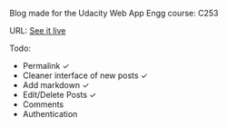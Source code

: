 Blog made for the Udacity Web App Engg course: C253

URL: [See it live](http://blagonudacity.appspot.com)

Todo:

- Permalink &#10003;
- Cleaner interface of new posts &#10003;
- Add markdown &#10003;
- Edit/Delete Posts &#10003;
- Comments
- Authentication
